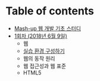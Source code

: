 # Table of contents

* [Mash-up 웹 개발 기초 스터디](README.md)
* [1회차 \(2018년 6월 9일\)](1/README.md)
  * 웹
  * [실습 환경 구성하기](1/1.md)
  * 웹의 동작 원리
  * 웹 접근성과 웹 표준
  * HTML5

